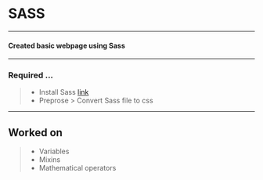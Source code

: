 # SASS
***
#### Created basic webpage using Sass
***

### Required ...
> * Install Sass     [link](https://sass-lang.com/install)
> * Preprose > Convert Sass file to css
***

## Worked on 
> * Variables 
> * Mixins
> * Mathematical operators
